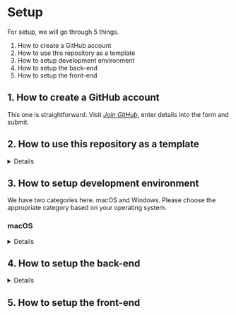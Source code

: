 # Setup
For setup, we will go through 5 things.

1. How to create a GitHub account
2. How to use this repository as a template
3. How to setup development environment
4. How to setup the back-end
5. How to setup the front-end

## 1. How to create a GitHub account
This one is straightforward. Visit [_Join GitHub_](https://github.com/join), enter details into the form and submit.

## 2. How to use this repository as a template
<details>
To use this repository as a template, these are the steps.

1. Click the _Use this template_ button
![https://i.imgur.com/EBqlDz2.png](https://i.imgur.com/EBqlDz2.png)

2. Set a name for our repository and click _Create repository from template_ button. Feel free to select a private repository or a public repository.
![https://i.imgur.com/8xGcKG4.png](https://i.imgur.com/8xGcKG4.png)

And there we go! You've created a repository from this template.

### IMPORTANT NOTICE
Should you use a private repository and want your teammates to access the repo, visit the following page.
https://github.com/your-github-username/repository-name/settings/access

Clicking the _Invite a collaborator_ button will open a modal where you can enter the usernames of your teammates.

</details>

## 3. How to setup development environment
We have two categories here. macOS and Windows. Please choose the appropriate category based on your operating system.

### macOS
<details>
  
#### 1. Check whether you have Homebrew installed
[Homebrew](https://brew.sh/) is a package manager for macOS and Linux. We require this to install tools that help with running Ruby.
Check whether Homebrew is installed by running the following command.
```zsh
brew
```
If Homebrew is installed, running `brew` should print this to your terminal.
```zsh
aliilman$ brew
Example usage:
  brew search [TEXT|/REGEX/]
  brew info [FORMULA...]
  brew install FORMULA...
  brew update
  brew upgrade [FORMULA...]
  brew uninstall FORMULA...
  brew list [FORMULA...]

Troubleshooting:
  brew config
  brew doctor
  brew install --verbose --debug FORMULA

Contributing:
  brew create [URL [--no-fetch]]
  brew edit [FORMULA...]

Further help:
  brew commands
  brew help [COMMAND]
  man brew
  https://docs.brew.sh
```

If you see something like this printed:
```zsh
aliilman$ brew
bash: command not found: brew
```
This means you need to install Homebrew. You can do this by running this command in your terminal.
```
/bin/bash -c "$(curl -fsSL https://raw.githubusercontent.com/Homebrew/install/HEAD/install.sh)"
```

#### 2. Check whether you have rbenv installed
[rbenv](https://github.com/rbenv/rbenv) is a tool to manage Ruby versions on our machine.
To check whether you have Ruby 3.0.0 running, run the following command.
```zsh
rbenv
```
If it prints the following:
```bash
aliilman$ rbenv
bash: command not found: rbenv
```
Then you'll need to install rbenv. Check out this guide by rbenv on how to install rbenv using Homebrew.
https://github.com/rbenv/rbenv#homebrew-on-macos

#### 3. Install Ruby 3.0.0
Now that you have rbenv installed, it's time to install Ruby 3.0.0.
```bash
rbenv install 3.0.0
```
Then, run the following command to set the version of Ruby on your machine to 3.0.0.
```bash
rbenv global 3.0.0
```

</details>

## 4. How to setup the back-end
<details>

1. Run `bundle install` to install packages used on the project
2. Run `rails db:create` to create databases

And now, `rails s` should work!

</details>

## 5. How to setup the front-end
